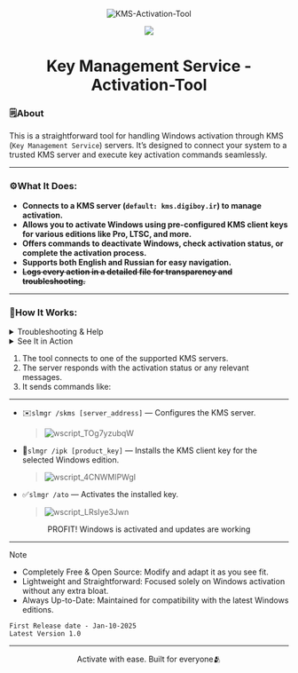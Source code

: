<p align="center"><img src="https://i.ibb.co/Qdhc8hC/KMS-Activation-Tool-Logo.png" alt="KMS-Activation-Tool"></p>

<p align="center">
  <img src="https://img.shields.io/badge/windows%20cmd-4D4D4D?style=for-the-badge&logo=windows%20cmd&logoColor=white" 
</p>

<h1 align="center">Key Management Service - Activation-Tool</h1>



### 🗒️About
This is a straightforward tool for handling Windows activation through KMS (`Key Management Service`) servers. It’s designed to connect your system to a trusted KMS server and execute key activation commands seamlessly.

<hr>
</hr>

### ⚙️What It Does:
* **Connects to a KMS server (`default: kms.digiboy.ir`) to manage activation.**
* **Allows you to activate Windows using pre-configured KMS client keys for various editions like Pro, LTSC, and more.**
* **Offers commands to deactivate Windows, check activation status, or complete the activation process.**
* **Supports both English and Russian for easy navigation.**
* **~~Logs every action in a detailed file for transparency and troubleshooting.~~**

<hr>
</hr>

### 🔧How It Works:
<details>

<summary>Troubleshooting & Help</summary>

**If you experience any issues with the activation process, here are some troubleshooting tips:**
   - Ensure your internet connection is stable. The tool requires an active connection to the KMS server.
   - Run the tool with <ins>Administrator rights</ins> to avoid permission issues.
   - For more information on KMS client activation keys and troubleshooting steps, please refer to [KMS documentation](https://learn.microsoft.com/en-us/windows-server/get-started/kms-client-activation-keys?tabs=server2025%2Cwindows1110ltsc%2Cversion1803%2Cwindows81).


</details>

<details>

<summary> See It in Action </summary>

![kms](https://github.com/user-attachments/assets/a5833e6a-2032-4a26-b697-e51668f6c718)

</details>

1. The tool connects to one of the supported KMS servers.
2. The server responds with the activation status or any relevant messages.
3. It sends commands like:

<hr>
</hr>

- ✉️`slmgr /skms [server_address]` — Configures the KMS server.
   >![wscript_TOg7yzubqW](https://github.com/user-attachments/assets/f45a0981-adec-4e6b-a52c-c384e6cdbd23)

- 🔑`slmgr /ipk [product_key]` — Installs the KMS client key for the selected Windows edition.
   > ![wscript_4CNWMlPWgI](https://github.com/user-attachments/assets/472e58d1-4668-40e3-842a-1d4e1043b044)
   
- ✅`slmgr /ato` — Activates the installed key.
   > ![wscript_LRsIye3Jwn](https://github.com/user-attachments/assets/68015edd-d9f3-4dc4-a903-0546dc7b0768)

<p align="center"> PROFIT! Windows is activated and updates are working

<hr>
</hr>

> [!NOTE]
> - Completely Free & Open Source: Modify and adapt it as you see fit.
> - Lightweight and Straightforward: Focused solely on Windows activation without any extra bloat.
> - Always Up-to-Date: Maintained for compatibility with the latest Windows editions.

```
First Release date - Jan-10-2025
Latest Version 1.0
```

<hr>
</hr>

<p align="center"> Activate with ease. Built for everyone🫂
